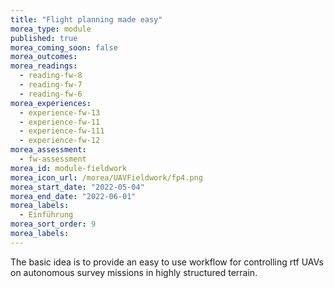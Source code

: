 ```yaml
---
title: "Flight planning made easy"
morea_type: module
published: true
morea_coming_soon: false
morea_outcomes:
morea_readings:
  - reading-fw-8
  - reading-fw-7
  - reading-fw-6  
morea_experiences:
  - experience-fw-13
  - experience-fw-11
  - experience-fw-111
  - experience-fw-12
morea_assessment:
  - fw-assessment
morea_id: module-fieldwork
morea_icon_url: /morea/UAVFieldwork/fp4.png
morea_start_date: "2022-05-04"
morea_end_date: "2022-06-01"
morea_labels: 
  - Einführung
morea_sort_order: 9
morea_labels:
---
```



The basic idea is to provide an easy to use workflow for controlling rtf UAVs on autonomous survey missions in highly structured terrain.